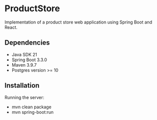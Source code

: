 # ProductStore
Implementation of a product store web application using Spring Boot and React.

## Dependencies
* Java SDK 21
* Spring Boot 3.3.0
* Maven 3.9.7
* Postgres version >= 10

## Installation
Running the server:
  * mvn clean package
  * mvn spring-boot:run